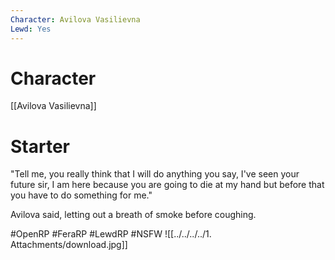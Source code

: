 ```yaml
---
Character: Avilova Vasilievna
Lewd: Yes
---
```

# Character
[[Avilova Vasilievna]]

# Starter
"Tell me, you really think that I will do anything you say, I've seen your future sir, I am here because you are going to die at my hand but before that you have to do something for me."

Avilova said, letting out a breath of smoke before coughing.

#OpenRP #FeraRP #LewdRP  #NSFW
![[../../../../1. Attachments/download.jpg]]